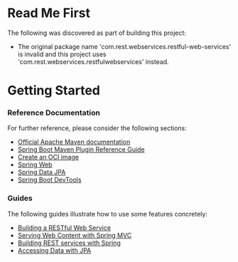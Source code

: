 # Read Me First
The following was discovered as part of building this project:

* The original package name 'com.rest.webservices.restful-web-services' is invalid and this project uses 'com.rest.webservices.restfulwebservices' instead.

# Getting Started

### Reference Documentation
For further reference, please consider the following sections:

* [Official Apache Maven documentation](https://maven.apache.org/guides/index.html)
* [Spring Boot Maven Plugin Reference Guide](https://docs.spring.io/spring-boot/docs/3.2.0-RC1/maven-plugin/reference/html/)
* [Create an OCI image](https://docs.spring.io/spring-boot/docs/3.2.0-RC1/maven-plugin/reference/html/#build-image)
* [Spring Web](https://docs.spring.io/spring-boot/docs/3.2.0-RC1/reference/htmlsingle/index.html#web)
* [Spring Data JPA](https://docs.spring.io/spring-boot/docs/3.2.0-RC1/reference/htmlsingle/index.html#data.sql.jpa-and-spring-data)
* [Spring Boot DevTools](https://docs.spring.io/spring-boot/docs/3.2.0-RC1/reference/htmlsingle/index.html#using.devtools)

### Guides
The following guides illustrate how to use some features concretely:

* [Building a RESTful Web Service](https://spring.io/guides/gs/rest-service/)
* [Serving Web Content with Spring MVC](https://spring.io/guides/gs/serving-web-content/)
* [Building REST services with Spring](https://spring.io/guides/tutorials/rest/)
* [Accessing Data with JPA](https://spring.io/guides/gs/accessing-data-jpa/)

